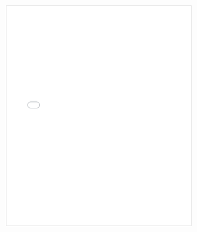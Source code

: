 <iframe src="Table%20test.pdf" width="100%" height="600px" style="border: 1px solid #ddd;"></iframe>

